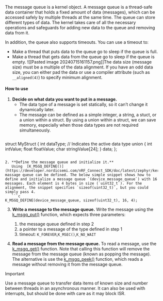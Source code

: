 The message queue is a kernel object. A message queue is a thread-safe data container that holds a fixed amount of data (messages), which can be accessed safely by multiple threads at the same time. The queue can store different types of data.
The kernel takes care of all the necessary operations and safeguards for adding new data to the queue and removing data from it.

In addition, the queue also supports timeouts. You can use a timeout to:
- Make a thread that puts data to the queue go to sleep if the queue is full.
- Make a thread that gets data from the queue go to sleep if the queue is empty.
![[Pasted image 20240715161157.png]]The data size (message size) must be a multiple of the data alignment. If you have an odd data size, you can either pad the data or use a compiler attribute (such as `__aligned(4)`) to specify minimum alignment.

#### How to use
1. **Decide on what data you want to put in a message.**
   - The data type of a message is set statically, so it can’t change it dynamically later.
   - The message can be defined as a simple integer, a string, a stuct, or a union within a struct. By using a union within a struct, we can save memory, especially when those data types are not required simultaneously.
   ```c
struct MyStruct {
  int dataType; // Indicates the active data type
  union {
    int intValue;
    float floatValue;
    char stringValue[24];
  } data;
};
```

2. **Define the message queue and initialize it.**
   Using  [K_MSGQ_DEFINE()](https://developer.nordicsemi.com/nRF_Connect_SDK/doc/latest/zephyr/kernel/services/data_passing/message_queues.html#c.K_MSGQ_DEFINE) massage queue can be defined. The below simple snippet shows how to define and initialize a message queue `(device_message_queue`) with 16 messages. Each element is 4 bytes in size (`uint32_t`). For the alignment, the snippet specifies `sizeof(uint32_t)`, but you could simply pass 4.
   ```c
K_MSGQ_DEFINE(device_message_queue, sizeof(uint32_t), 16, 4);
```

3. **Write a message to the message queue.**
   Write the message using the [k_msgq_put()](https://developer.nordicsemi.com/nRF_Connect_SDK/doc/latest/zephyr/kernel/services/data_passing/message_queues.html#c.k_msgq_put) function, which expects three parameters:
   1. the message queue defined in step 2
   2. a pointer to a message of the type defined in step 1
   3. timeout: `K_FOREVER`,`K_MSEC()`,`K_NO_WAIT`

4. **Read a message from the message queue.**
   To read a message, use the [k_msgq_get()](https://developer.nordicsemi.com/nRF_Connect_SDK/doc/latest/zephyr/kernel/services/data_passing/message_queues.html#c.k_msgq_get) function. Note that calling this function will remove the message from the message queue (known as popping the message).
   The alternative is use the [k_msgq_peek()](https://developer.nordicsemi.com/nRF_Connect_SDK/doc/latest/zephyr/kernel/services/data_passing/message_queues.html#c.k_msgq_peek) function, which reads a message without removing it from the message queue.

> [!Important]
> Use a message queue to transfer data items of known size and number between threads in an asynchronous manner. 
> It can also be used with interrupts, but should be done with care as it may block ISR.

